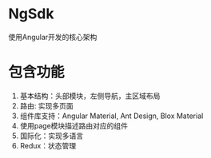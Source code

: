 

# NgSdk

使用Angular开发的核心架构

# 包含功能

1. 基本结构：头部模块，左侧导航，主区域布局
1. 路由: 实现多页面
1. 组件库支持：Angular Material, Ant Design, Blox Material
1. 使用page模块描述路由对应的组件
1. 国际化：实现多语言
1. Redux：状态管理